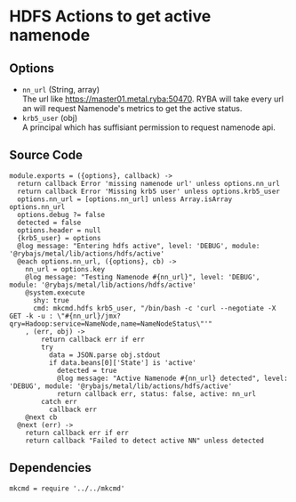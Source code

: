 
# HDFS Actions to get active namenode

## Options

* `nn_url` (String, array)    
  The url like https://master01.metal.ryba:50470. RYBA will take every url an will
  request Namenode's metrics to get the active status.
* `krb5_user` (obj)   
  A principal which has suffisiant permission to request namenode api.

## Source Code

    module.exports = ({options}, callback) ->
      return callback Error 'missing namenode url' unless options.nn_url
      return callback Error 'Missing krb5 user' unless options.krb5_user
      options.nn_url = [options.nn_url] unless Array.isArray options.nn_url
      options.debug ?= false
      detected = false
      options.header = null
      {krb5_user} = options
      @log message: "Entering hdfs active", level: 'DEBUG', module: '@rybajs/metal/lib/actions/hdfs/active'
      @each options.nn_url, ({options}, cb) ->
        nn_url = options.key
        @log message: "Testing Namenode #{nn_url}", level: 'DEBUG', module: '@rybajs/metal/lib/actions/hdfs/active'
        @system.execute
          shy: true
          cmd: mkcmd.hdfs krb5_user, "/bin/bash -c 'curl --negotiate -X GET -k -u : \"#{nn_url}/jmx?qry=Hadoop:service=NameNode,name=NameNodeStatus\"'"
        , (err, obj) ->
            return callback err if err
            try
              data = JSON.parse obj.stdout
              if data.beans[0]['State'] is 'active'
                detected = true
                @log message: "Active Namenode #{nn_url} detected", level: 'DEBUG', module: '@rybajs/metal/lib/actions/hdfs/active'
                return callback err, status: false, active: nn_url
            catch err
              callback err
        @next cb
      @next (err) ->
        return callback err if err
        return callback "Failed to detect active NN" unless detected

## Dependencies

    mkcmd = require '../../mkcmd'